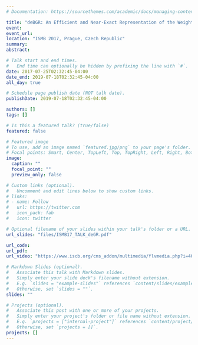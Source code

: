 ```yaml
---
# Documentation: https://sourcethemes.com/academic/docs/managing-content/

title: "deBGR: An Efficient and Near-Exact Representation of the Weighted de Bruijn Graph"
event:
event_url:
location: "ISMB 2017, Prague, Czech Republic"
summary:
abstract:

# Talk start and end times.
#   End time can optionally be hidden by prefixing the line with `#`.
date: 2017-07-25T02:32:45-04:00
date_end: 2019-07-18T02:32:45-04:00
all_day: true

# Schedule page publish date (NOT talk date).
publishDate: 2019-07-18T02:32:45-04:00

authors: []
tags: []

# Is this a featured talk? (true/false)
featured: false

# Featured image
# To use, add an image named `featured.jpg/png` to your page's folder. 
# Focal points: Smart, Center, TopLeft, Top, TopRight, Left, Right, BottomLeft, Bottom, BottomRight.
image:
  caption: ""
  focal_point: ""
  preview_only: false

# Custom links (optional).
#   Uncomment and edit lines below to show custom links.
# links:
# - name: Follow
#   url: https://twitter.com
#   icon_pack: fab
#   icon: twitter

# Optional filename of your slides within your talk's folder or a URL.
url_slides: "files/ISMB17_TALK_deGR.pdf"

url_code:
url_pdf:
url_video: "https://www.iscb.org/cms_addon/multimedia/flvmedia.php?i=4084"

# Markdown Slides (optional).
#   Associate this talk with Markdown slides.
#   Simply enter your slide deck's filename without extension.
#   E.g. `slides = "example-slides"` references `content/slides/example-slides.md`.
#   Otherwise, set `slides = ""`.
slides: ""

# Projects (optional).
#   Associate this post with one or more of your projects.
#   Simply enter your project's folder or file name without extension.
#   E.g. `projects = ["internal-project"]` references `content/project/deep-learning/index.md`.
#   Otherwise, set `projects = []`.
projects: []
---
```

